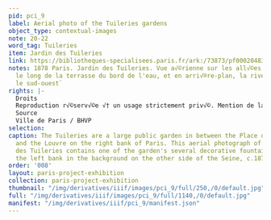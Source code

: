 ```yaml
---
pid: pci_9
label: Aerial photo of the Tuileries gardens
object_type: contextual-images
note: 20-22
word_tag: Tuileries
item: Jardin des Tuileries
link: https://bibliotheques-specialisees.paris.fr/ark:/73873/pf0002048382
notes: 1878 Paris. Jardin des Tuileries. Vue a√©rienne sur les all√©es du bassin,
  le long de la terrasse du bord de l'eau, et en arri√®re-plan, la rive gauche vers
  le sud-ouest`
rights: |-
  Droits
  Reproduction r√©serv√©e √† un usage strictement priv√©. Mention de la source obligatoire.
  Source
  Ville de Paris / BHVP
selection: 
caption: The Tuileries are a large public garden in between the Place de la Concorde
  and the Louvre on the right bank of Paris. This aerial photograph of the Jardin
  des Tuileries contains one of the garden's several decorative fountains and shows
  the left bank in the background on the other side of the Seine, c.1878.
order: '008'
layout: paris-project-exhibition
collection: paris-project-exhibition
thumbnail: "/img/derivatives/iiif/images/pci_9/full/250,/0/default.jpg"
full: "/img/derivatives/iiif/images/pci_9/full/1140,/0/default.jpg"
manifest: "/img/derivatives/iiif/pci_9/manifest.json"
---
```

